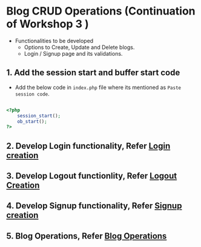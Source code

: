 # Blog CRUD Operations (Continuation of Workshop 3 )

- Functionalities to be developed
  - Options to Create, Update and Delete blogs.
  - Login / Signup page and its validations.

## 1. Add the session start and buffer start code

- Add the below code in `index.php` file where its mentioned as `Paste session code`.

```php

<?php
    session_start();
    ob_start();
?>

```

## 2. Develop Login functionality, Refer [Login creation](./login_creation.md)

## 3. Develop Logout functionlity, Refer [Logout Creation](./logout_creation.md)

## 4. Develop Signup functionality, Refer [Signup creation](./signup_creation.md)

## 5. Blog Operations, Refer [Blog Operations](./blog_creation.md)

